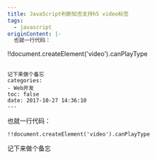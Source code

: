 ```yaml
---
title: JavaScript判断知否支持h5 video标签
tags:
  - javascript
originContent: |-
  也就一行代码：

  ```
  !!document.createElement('video').canPlayType
  ```

  记下来做个备忘
categories:
  - Web开发
toc: false
date: 2017-10-27 14:36:10
---
```


也就一行代码：

```
!!document.createElement('video').canPlayType
```

记下来做个备忘